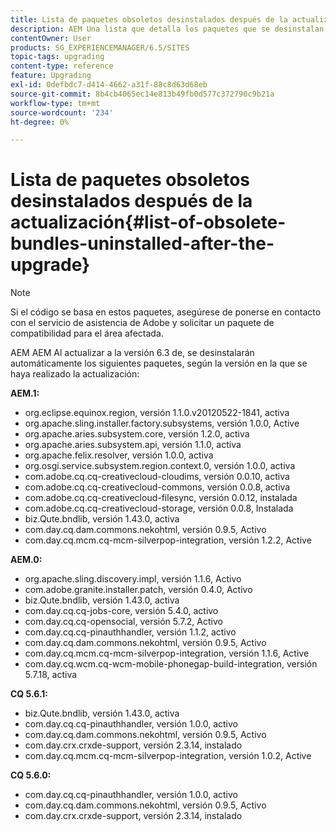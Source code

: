 ```yaml
---
title: Lista de paquetes obsoletos desinstalados después de la actualización
description: AEM Una lista que detalla los paquetes que se desinstalan automáticamente al actualizar a la versión 6.3 de.
contentOwner: User
products: SG_EXPERIENCEMANAGER/6.5/SITES
topic-tags: upgrading
content-type: reference
feature: Upgrading
exl-id: 0defbdc7-d414-4662-a31f-88c8d63d68eb
source-git-commit: 8b4cb4065ec14e813b49fb0d577c372790c9b21a
workflow-type: tm+mt
source-wordcount: '234'
ht-degree: 0%

---
```


# Lista de paquetes obsoletos desinstalados después de la actualización{#list-of-obsolete-bundles-uninstalled-after-the-upgrade}

>[!NOTE]
>
>Si el código se basa en estos paquetes, asegúrese de ponerse en contacto con el servicio de asistencia de Adobe y solicitar un paquete de compatibilidad para el área afectada.

AEM AEM Al actualizar a la versión 6.3 de, se desinstalarán automáticamente los siguientes paquetes, según la versión en la que se haya realizado la actualización:

**AEM.1:**

* org.eclipse.equinox.region, versión 1.1.0.v20120522-1841, activa
* org.apache.sling.installer.factory.subsystems, versión 1.0.0, Active
* org.apache.aries.subsystem.core, versión 1.2.0, activa
* org.apache.aries.subsystem.api, versión 1.1.0, activa
* org.apache.felix.resolver, versión 1.0.0, activa
* org.osgi.service.subsystem.region.context.0, versión 1.0.0, activa
* com.adobe.cq.cq-creativecloud-cloudims, versión 0.0.10, activa
* com.adobe.cq.cq-creativecloud-commons, versión 0.0.8, activa
* com.adobe.cq.cq-creativecloud-filesync, versión 0.0.12, instalada
* com.adobe.cq.cq-creativecloud-storage, versión 0.0.8, Instalada
* biz.Qute.bndlib, versión 1.43.0, activa
* com.day.cq.dam.commons.nekohtml, versión 0.9.5, Activo
* com.day.cq.mcm.cq-mcm-silverpop-integration, versión 1.2.2, Active

**AEM.0:**

* org.apache.sling.discovery.impl, versión 1.1.6, Activo
* com.adobe.granite.installer.patch, versión 0.4.0, Activo
* biz.Qute.bndlib, versión 1.43.0, activa
* com.day.cq.cq-jobs-core, versión 5.4.0, activo
* com.day.cq.cq-opensocial, versión 5.7.2, Activo
* com.day.cq.cq-pinauthhandler, versión 1.1.2, activo
* com.day.cq.dam.commons.nekohtml, versión 0.9.5, Activo
* com.day.cq.mcm.cq-mcm-silverpop-integration, versión 1.1.6, Active
* com.day.cq.wcm.cq-wcm-mobile-phonegap-build-integration, versión 5.7.18, activa

**CQ 5.6.1:**

* biz.Qute.bndlib, versión 1.43.0, activa
* com.day.cq.cq-pinauthhandler, versión 1.0.0, activo
* com.day.cq.dam.commons.nekohtml, versión 0.9.5, Activo
* com.day.crx.crxde-support, versión 2.3.14, instalado
* com.day.cq.mcm.cq-mcm-silverpop-integration, versión 1.0.2, Active

**CQ 5.6.0:**

* com.day.cq.cq-pinauthhandler, versión 1.0.0, activo
* com.day.cq.dam.commons.nekohtml, versión 0.9.5, Activo
* com.day.crx.crxde-support, versión 2.3.14, instalado
